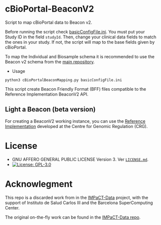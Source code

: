 # cBioPortal-BeaconV2

Script to map cBioPortal data to Beacon v2.

Before running the script check [basicConfigFile.ini](basicConfigFile.ini). You must put your Study ID in the field `studyId`. Then, change your clinical data fields to match the ones in your study. If not, the script will map to the base fields given by cBioPortal.

To map the Individual and Biosample schema it is recommended to use the Beacon v2 schema from the [main repository](https://github.com/SergiAguilo/cBioPortal-BeaconV2). 

- Usage

```
python3 cBioPortalBeaconMapping.py basicConfigFile.ini
```

This script create Beacon Friendly Format (BFF) files compatible to the Reference Implementation BeaconV2 API.

## Light a Beacon (beta version)

For creating a BeaconV2 working instance, you can use the [Reference Implementation](https://github.com/EGA-archive/beacon2-ri-api) developed at the Centre for Genomic Regulation (CRG). 

# License

* GNU AFFERO GENERAL PUBLIC LICENSE Version 3. Ver [`LICENSE.md`](LICENSE.md).
* [![License: GPL-3.0](https://img.shields.io/badge/license-GPL--3.0-brightgreen)](https://www.gnu.org/licenses/gpl-3.0.en.html) 

# Acknowlegment

This repo is a discarded work from in the [IMPaCT-Data](https://impact-data.bsc.es/) project, with the support of Instituto de Salud Carlos III and the Barcelona SuperComputing Center.

The original on-the-fly work can be found in the [IMPaCT-Data repo](https://gitlab.bsc.es/impact-data/impd-beacon_cbioportal).


